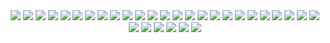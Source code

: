 <div align="center">
    <img src="https://img.shields.io/badge/java-007396?style=for-the-badge&logo=java&logoColor=white">
    <img src="https://img.shields.io/badge/python-3776AB?style=for-the-badge&logo=python&logoColor=white">
    <img src="https://img.shields.io/badge/spring-6DB33F?style=for-the-badge&logo=spring&logoColor=white">
    <img src="https://img.shields.io/badge/springboot-6DB33F?style=for-the-badge&logo=springboot&logoColor=white">
    <img src="https://img.shields.io/badge/Spring Data JPA-6DB33F?style=for-the-badge&logo=Spring Data JPA&logoColor=white">
    <img src="https://img.shields.io/badge/swagger-85EA2D?style=for-the-badge&logo=swagger&logoColor=white">
    <img src="https://img.shields.io/badge/Spring REST Docs-6DB33F?style=for-the-badge&logo=Spring REST Docs&logoColor=white">
    <img src="https://img.shields.io/badge/QueryDSL-3982C2?style=for-the-badge&logo=QueryDSL&logoColor=white">
    <img src="https://img.shields.io/badge/FastAPI-009688?style=for-the-badge&logo=fastapi&logoColor=white">
    <img src="https://img.shields.io/badge/Flask-000000?style=for-the-badge&logo=flask&logoColor=white">
    <img src="https://img.shields.io/badge/github-181717?style=for-the-badge&logo=github&logoColor=white">
    <img src="https://img.shields.io/badge/git-F05032?style=for-the-badge&logo=git&logoColor=white">
    <img src="https://img.shields.io/badge/jira-0052CC?style=for-the-badge&logo=jira&logoColor=white">
    <img src="https://img.shields.io/badge/slack-4A154B?style=for-the-badge&logo=slack&logoColor=white">
    <img src="https://img.shields.io/badge/notion-000000?style=for-the-badge&logo=notion&logoColor=white">
    <img src="https://img.shields.io/badge/mysql-4479A1?style=for-the-badge&logo=mysql&logoColor=white">
    <img src="https://img.shields.io/badge/amazon s3-569A31?style=for-the-badge&logo=amazons3&logoColor=white">
    <img src="https://img.shields.io/badge/amazon rds-527FFF?style=for-the-badge&logo=amazonrds&logoColor=white">
    <img src="https://img.shields.io/badge/amazon ec2-FF9900?style=for-the-badge&logo=amazonec2&logoColor=white">
    <img src="https://img.shields.io/badge/amazon code deploy-79964A?style=for-the-badge&logo=amazon code deploy&logoColor=white">
    <img src="https://img.shields.io/badge/AWS-000000?style=for-the-badge&logo=AmazonAWS&logoColor=white">
    <img src="https://img.shields.io/badge/Nginx-009639?style=for-the-badge&logo=Nginx&logoColor=white">
    <img src="https://img.shields.io/badge/Jenkins-D24939?style=for-the-badge&logo=Jenkins&logoColor=white">
    <img src="https://img.shields.io/badge/travis ci-3EAAAF?style=for-the-badge&logo=travisci&logoColor=white">
    <img src="https://img.shields.io/badge/IBM Cloud Storage-001d6c?style=for-the-badge&logo=IBM Cloud Storage&logoColor=white">
    <img src="https://img.shields.io/badge/OpenAI-74AA9C?style=for-the-badge&logo=OpenAI&logoColor=white">
    <img src="https://img.shields.io/badge/Docker-2496ED?style=for-the-badge&logo=Docker&logoColor=white">
    <img src="https://img.shields.io/badge/Github Actions-2088FF?style=for-the-badge&logo=GithubActions&logoColor=white">
    <img src="https://img.shields.io/badge/junit5-25A162?style=for-the-badge&logo=junit5&logoColor=white">
    <img src="https://img.shields.io/badge/googleads-4285F4?style=for-the-badge&logo=googleads&logoColor=white">
    <img src="https://img.shields.io/badge/googleanalytics-E37400?style=for-the-badge&logo=googleanalytics&logoColor=white">
</div>
